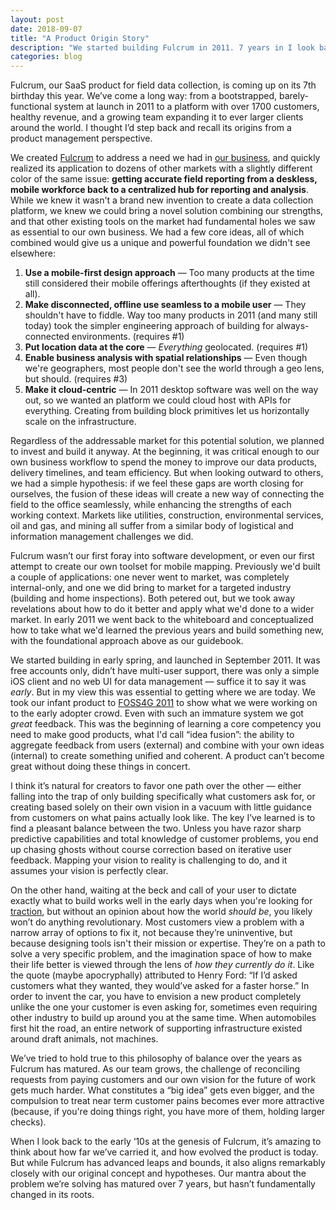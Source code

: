 ```yaml
---
layout: post
date: 2018-09-07
title: "A Product Origin Story"
description: "We started building Fulcrum in 2011. 7 years in I look back at how we started and what's changed."
categories: blog
---
```


Fulcrum, our SaaS product for field data collection, is coming up on its 7th birthday this year. We’ve come a long way: from a bootstrapped, barely-functional system at launch in 2011 to a platform with over 1700 customers, healthy revenue, and a growing team expanding it to ever larger clients around the world. I thought I’d step back and recall its origins from a product management perspective.

We created [Fulcrum](https://www.fulcrumapp.com/) to address a need we had in [our business](https://spatialnetworks.com/foresight/), and quickly realized its application to dozens of other markets with a slightly different color of the same issue: **getting accurate field reporting from a deskless, mobile workforce back to a centralized hub for reporting and analysis**. While we knew it wasn't a brand new invention to create a data collection platform, we knew we could bring a novel solution combining our strengths, and that other existing tools on the market had fundamental holes we saw as essential to our own business. We had a few core ideas, all of which combined would give us a unique and powerful foundation we didn't see elsewhere:

1. **Use a mobile-first design approach** — Too many products at the time still considered their mobile offerings afterthoughts (if they existed at all).
2. **Make disconnected, offline use seamless to a mobile user** — They shouldn't have to fiddle. Way too many products in 2011 (and many still today) took the simpler engineering approach of building for always-connected environments. (requires #1)
3. **Put location data at the core** — _Everything_ geolocated. (requires #1)
4. **Enable business analysis with spatial relationships** — Even though we're geographers, most people don't see the world through a geo lens, but should. (requires #3)
5. **Make it cloud-centric** — In 2011 desktop software was well on the way out, so we wanted an platform we could cloud host with APIs for everything. Creating from building block primitives let us horizontally scale on the infrastructure.

Regardless of the addressable market for this potential solution, we planned to invest and build it anyway. At the beginning, it was critical enough to our own business workflow to spend the money to improve our data products, delivery timelines, and team efficiency. But when looking outward to others, we had a simple hypothesis: if we feel these gaps are worth closing for ourselves, the fusion of these ideas will create a new way of connecting the field to the office seamlessly, while enhancing the strengths of each working context. Markets like utilities, construction, environmental services, oil and gas, and mining all suffer from a similar body of logistical and information management challenges we did.

Fulcrum wasn’t our first foray into software development, or even our first attempt to create our own toolset for mobile mapping. Previously we'd built a couple of applications: one never went to market, was completely internal-only, and one we did bring to market for a targeted industry (building and home inspections). Both petered out, but we took away revelations about how to do it better and apply what we'd done to a wider market. In early 2011 we went back to the whiteboard and conceptualized how to take what we'd learned the previous years and build something new, with the foundational approach above as our guidebook.

We started building in early spring, and launched in September 2011. It was free accounts only, didn’t have multi-user support, there was only a simple iOS client and  no web UI for data management — suffice it to say it was _early_. But in my view this was essential to getting where we are today. We took our infant product to [FOSS4G 2011](http://2011.foss4g.org/) to show what we were working on to the early adopter crowd. Even with such an immature system we got _great_ feedback. This was the beginning of learning a core competency you need to make good products, what I'd call “idea fusion”: the ability to aggregate feedback from users (external) and combine with your own ideas (internal) to create something unified and  coherent. A product can’t become great without doing these things in concert.

I think it’s natural for creators to favor one path over the other — either falling into the trap of only building specifically what customers ask for, or creating based solely on their own vision in a vacuum with little guidance from customers on what pains actually look like. The key I’ve learned is to find a pleasant balance between the two. Unless you have razor sharp predictive capabilities and total knowledge of customer problems, you end up chasing ghosts without course correction based on iterative user feedback. Mapping your vision to reality is challenging to do, and it assumes your vision is perfectly clear.

On the other hand, waiting at the beck and call of your user to dictate exactly what to build works well in the early days when you're looking for [traction](https://www.saastr.com/how-do-you-define-initial-traction-for-a-saas-startup/), but without an opinion about how the world _should be_, you likely won’t do anything revolutionary. Most customers view a problem with a narrow array of options to fix it, not because they’re uninventive, but because designing tools isn't their mission or expertise. They’re on a path to solve a very specific problem, and the imagination space of how to make their life better is viewed through the lens of _how they currently do it_. Like the quote (maybe apocryphally) attributed to Henry Ford: “If I’d asked customers what they wanted, they would’ve asked for a faster horse.” In order to invent the car, you have to envision a new product completely unlike the one your customer is even asking for, sometimes even requiring other industry to build up around you at the same time. When automobiles first hit the road, an entire network of supporting infrastructure existed around draft animals, not machines.

We’ve tried to hold true to this philosophy of balance over the years as Fulcrum has matured. As our team grows, the challenge of reconciling requests from paying customers and our own vision for the future of work gets much harder. What constitutes a “big idea” gets even bigger, and the compulsion to treat near term customer pains becomes ever more attractive (because, if you're doing things right, you have more of them, holding larger checks).

When I look back to the early ‘10s at the genesis of Fulcrum, it’s amazing to think about how far we’ve carried it, and how evolved the product is today. But while Fulcrum has advanced leaps and bounds, it also aligns remarkably closely with our original concept and hypotheses. Our mantra about the problem we’re solving has matured over 7 years, but hasn’t fundamentally changed in its roots.
